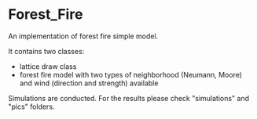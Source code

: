 # Forest_Fire
An implementation of forest fire simple model.

It contains two classes:
* lattice draw class
* forest fire model with two types of neighborhood (Neumann, Moore) and wind (direction and strength) available

Simulations are conducted. For the results please check "simulations" and "pics" folders.
